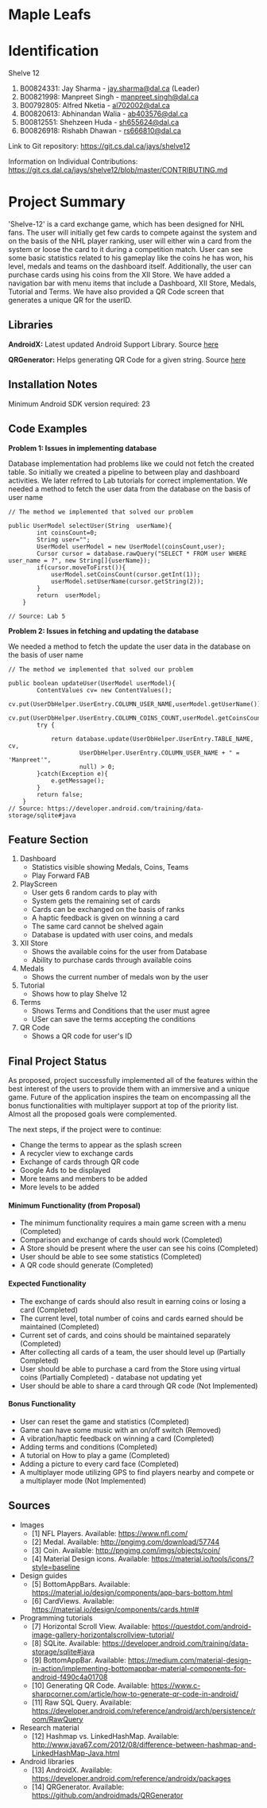 # Maple Leafs

# Identification

Shelve 12
1. B00824331: Jay Sharma - jay.sharma@dal.ca (Leader)
2. B00821998: Manpreet Singh - manpreet.singh@dal.ca
3. B00792805: Alfred Nketia - al702002@dal.ca
4. B00820613: Abhinandan Walia - ab403576@dal.ca
5. B00812551: Shehzeen Huda - sh655624@dal.ca
6. B00826918: Rishabh Dhawan - rs666810@dal.ca

Link to Git repository:
https://git.cs.dal.ca/jays/shelve12

Information on Individual Contributions:
https://git.cs.dal.ca/jays/shelve12/blob/master/CONTRIBUTING.md

# Project Summary
'Shelve-12' is a card exchange game, which has been designed for NHL fans. The user will initially get few cards to compete against the system and on the basis of the NHL player ranking, user will either win a card from the system or loose the card to it during a competition match. User can see some basic statistics related to his gameplay like the coins he has won, his level, medals and teams on the dashboard itself. Additionally, the user can purchase cards using his coins from the XII Store. We have added a navigation bar with menu items that include a Dashboard, XII Store, Medals, Tutorial and Terms. We have also provided a QR Code screen that generates a unique QR for the userID.

## Libraries

**AndroidX:** Latest updated Android Support Library. Source [here](https://developer.android.com/reference/androidx/packages)

**QRGenerator:** Helps generating QR Code for a given string. Source [here](https://github.com/androidmads/QRGenerator)

## Installation Notes
Minimum Android SDK version required: 23

## Code Examples

**Problem 1: Issues in implementing database**

Database implementation had problems like we could not fetch the created table. So initially we created a pipeline to between play and dashboard activities. We later refrred to Lab tutorials for correct implementation. We needed a method to fetch the user data from the database on the basis of user name

```
// The method we implemented that solved our problem

public UserModel selectUser(String  userName){
        int coinsCount=0;
        String user="";
        UserModel userModel = new UserModel(coinsCount,user);
        Cursor cursor = database.rawQuery("SELECT * FROM user WHERE user_name = ?", new String[]{userName});
        if(cursor.moveToFirst()){
            userModel.setCoinsCount(cursor.getInt(1));
            userModel.setUserName(cursor.getString(2));
        }
        return  userModel;
    }

// Source: Lab 5
```

**Problem 2: Issues in fetching and updating the database**

We needed a method to fetch the update the user data in the database on the basis of user name

```
// The method we implemented that solved our problem

public boolean updateUser(UserModel userModel){
        ContentValues cv= new ContentValues();
        cv.put(UserDbHelper.UserEntry.COLUMN_USER_NAME,userModel.getUserName());
        cv.put(UserDbHelper.UserEntry.COLUMN_COINS_COUNT,userModel.getCoinsCount());
        try {

            return database.update(UserDbHelper.UserEntry.TABLE_NAME, cv,
                    UserDbHelper.UserEntry.COLUMN_USER_NAME + " = 'Manpreet'",
                    null) > 0;
        }catch(Exception e){
            e.getMessage();
        }
        return false;
    }
// Source: https://developer.android.com/training/data-storage/sqlite#java
```

## Feature Section

1. Dashboard
	- Statistics visible showing Medals, Coins, Teams
	- Play Forward FAB
2. PlayScreen
	- User gets 6 random cards to play with
	- System gets the remaining set of cards
	- Cards can be exchanged on the basis of ranks
	- A haptic feedback is given on winning a card
	- The same card cannot be shelved again
	- Database is updated with user coins, and medals
3. XII Store
	- Shows the available coins for the user from Database
	- Ability to purchase cards through available coins
4. Medals
	- Shows the current number of medals won by the user
5. Tutorial
	- Shows how to play Shelve 12
6. Terms
	- Shows Terms and Conditions that the user must agree
	- USer can save the terms accepting the conditions
7. QR Code
	- Shows a QR code for user's ID

## Final Project Status
As proposed, project successfully implemented all of the features within the best interest of the users to provide them with an immersive and a unique game. Future of the application inspires the team on encompassing all the bonus functionalities with multiplayer support at top of the priority list. Almost all the proposed goals were complemented.

The next steps, if the project were to continue:
- Change the terms to appear as the splash screen
- A recycler view to exchange cards
- Exchange of cards through QR code
- Google Ads to be displayed
- More teams and members to be added
- More levels to be added

#### Minimum Functionality (from Proposal)

- The minimum functionality requires a main game screen with a menu (Completed)
- Comparison and exchange of cards should work (Completed)
- A Store should be present where the user can see his coins (Completed)
- User should be able to see some statistics (Completed)
- A QR code should generate (Completed)

#### Expected Functionality

- The exchange of cards should also result in earning coins or losing a card (Completed)
- The current level, total number of coins and cards earned should be maintained (Completed)
- Current set of cards, and coins should be maintained separately (Completed)
- After collecting all cards of a team, the user should level up (Partially Completed)
- User should be able to purchase a card from the Store using virtual coins (Partially Completed) - database not updating yet
- User should be able to share a card through QR code (Not Implemented)

#### Bonus Functionality

- User can reset the game and statistics (Completed)
- Game can have some music with an on/off switch (Removed)
- A vibration/haptic feedback on winning a card (Completed)
- Adding terms and conditions (Completed)
- A tutorial on How to play a game (Completed)
- Adding a picture to every card face (Completed)
- A multiplayer mode utilizing GPS to find players nearby and compete or a multiplayer mode (Not Implemented)

## Sources

- Images
	- [1] NFL Players. Available: https://www.nfl.com/
	- [2] Medal. Available: http://pngimg.com/download/57744
	- [3] Coin. Available: http://pngimg.com/imgs/objects/coin/
	- [4] Material Design icons. Available: https://material.io/tools/icons/?style=baseline
- Design guides
	- [5] BottomAppBars. Available: https://material.io/design/components/app-bars-bottom.html
	- [6] CardViews. Available: https://material.io/design/components/cards.html#
- Programming tutorials
	- [7] Horizontal Scroll View. Available: https://questdot.com/android-image-gallery-horizontalscrollview-tutorial/
	- [8] SQLite. Available: https://developer.android.com/training/data-storage/sqlite#java
	- [9] BottomAppBar. Available: https://medium.com/material-design-in-action/implementing-bottomappbar-material-components-for-android-f490c4a01708
	- [10] Generating QR Code. Available: https://www.c-sharpcorner.com/article/how-to-generate-qr-code-in-android/
	- [11] Raw SQL Query. Available: https://developer.android.com/reference/android/arch/persistence/room/RawQuery
- Research material
	- [12] Hashmap vs. LinkedHashMap. Available: http://www.java67.com/2012/08/difference-between-hashmap-and-LinkedHashMap-Java.html
- Android libraries
	- [13] AndroidX. Available: https://developer.android.com/reference/androidx/packages
	- [14] QRGenerator.  Available: https://github.com/androidmads/QRGenerator
